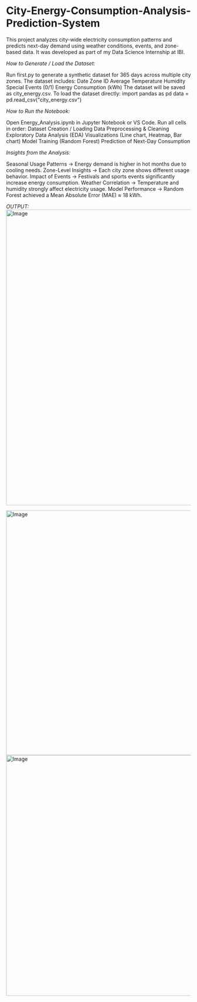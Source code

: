 # City-Energy-Consumption-Analysis-Prediction-System

This project analyzes city-wide electricity consumption patterns and predicts next-day demand using weather conditions, events, and zone-based data. It was developed as part of my Data Science Internship at IBI.

*How to Generate / Load the Dataset:*

Run first.py to generate a synthetic dataset for 365 days across multiple city zones.
The dataset includes:
Date
Zone ID
Average Temperature
Humidity
Special Events (0/1)
Energy Consumption (kWh)
The dataset will be saved as city_energy.csv.
To load the dataset directly:
import pandas as pd
data = pd.read_csv("city_energy.csv")

*How to Run the Notebook:*

Open Energy_Analysis.ipynb in Jupyter Notebook or VS Code.
Run all cells in order:
Dataset Creation / Loading
Data Preprocessing & Cleaning
Exploratory Data Analysis (EDA)
Visualizations (Line chart, Heatmap, Bar chart)
Model Training (Random Forest)
Prediction of Next-Day Consumption

*Insights from the Analysis:*

Seasonal Usage Patterns → Energy demand is higher in hot months due to cooling needs.
Zone-Level Insights → Each city zone shows different usage behavior.
Impact of Events → Festivals and sports events significantly increase energy consumption.
Weather Correlation → Temperature and humidity strongly affect electricity usage.
Model Performance → Random Forest achieved a Mean Absolute Error (MAE) ≈ 18 kWh.

*OUTPUT:*
<img width="1193" height="806" alt="Image" src="https://github.com/user-attachments/assets/354906b6-6790-4659-a5cd-18723f89e609" />

<img width="905" height="667" alt="Image" src="https://github.com/user-attachments/assets/1d57d85a-4f55-42f0-97bb-9c98f5d3aae4" />

<img width="896" height="656" alt="Image" src="https://github.com/user-attachments/assets/fd1dd037-5644-4e78-8997-05c9edff5c0f" />
